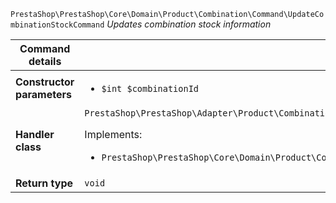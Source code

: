 `PrestaShop\PrestaShop\Core\Domain\Product\Combination\Command\UpdateCombinationStockCommand`
_Updates combination stock information_

| Command details            |    |
| -------------------------- | -- |
| **Constructor parameters** | <ul> <li>`$int $combinationId`</li> </ul> |
| **Handler class**          | `PrestaShop\PrestaShop\Adapter\Product\Combination\CommandHandler\UpdateCombinationStockHandler`  <p> Implements: </p> <ul>  <li>`PrestaShop\PrestaShop\Core\Domain\Product\Combination\CommandHandler\UpdateCombinationStockHandlerInterface`</li>  |
| **Return type** |  `void`  |
